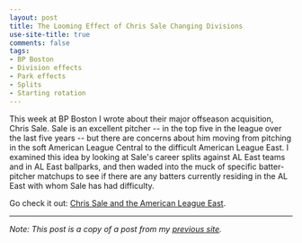 ```yaml
---
layout: post
title: The Looming Effect of Chris Sale Changing Divisions
use-site-title: true
comments: false
tags:
- BP Boston
- Division effects
- Park effects
- Splits
- Starting rotation
---
```


This week at BP Boston I wrote about their major offseason acquisition, Chris Sale. Sale is an excellent pitcher 
-- in the top five in the league over the last five years -- but there are concerns about him moving from pitching in the soft 
American League Central to the difficult American League East. I examined this idea by looking at Sale's career splits against 
AL East teams and in AL East ballparks, and then waded into the muck of specific batter-pitcher matchups to see if there are any 
batters currently residing in the AL East with whom Sale has had difficulty.

Go check it out: [Chris Sale and the American League East](http://boston.locals.baseballprospectus.com/2017/02/22/chris-sale-and-the-american-league-east/).

***

*Note: This post is a copy of a post from my [previous site](https://christopherteeter.wordpress.com/).*